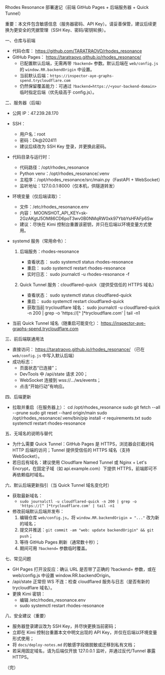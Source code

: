 Rhodes Resonance 部署速记（前端 GitHub Pages + 后端服务器 + Quick Tunnel）

重要：本文件包含敏感信息（服务器密码、API Key）。请妥善保管，建议后续更换为更安全的凭据管理（SSH Key、密码/密钥轮换）。

一、仓库与前端
- 代码仓库： https://github.com/TARATRAOVO/rhodes_resonance
- GitHub Pages： https://taratraovo.github.io/rhodes_resonance/
  - 已配置默认后端，无需再带 `?backend=` 参数。默认后端在 `web/config.js` 的 `window.RR.backendOrigin` 中设置。
  - 当前默认后端：`https://inspector-aye-graphs-spend.trycloudflare.com`
  - 仍然保留覆盖能力：可通过 `?backend=https://<your-backend-domain>` 临时指定后端（优先级高于 config.js）。

二、服务器（后端）
- 公网 IP：47.239.28.170
- SSH：
  - 用户名：root
  - 密码：Dk@202411
  - 建议后续改为 SSH Key 登录，并更换此密码。

- 代码目录与运行时：
  - 代码路径：/opt/rhodes_resonance
  - Python venv：/opt/rhodes_resonance/.venv
  - 主程序：/opt/rhodes_resonance/src/main.py（FastAPI + WebSocket）
  - 监听地址：127.0.0.1:8000（仅本机，供隧道转发）

- 环境变量（仅后端读取）：
  - 文件：/etc/rhodes_resonance.env
  - 内容：
    MOONSHOT_API_KEY=sk-2GzAKgtJ5OM86CD6poT3wv0B0NMqRW0xk97YbbYsHFAFp6Sw
  - 建议：尽快在 Kimi 控制台重置该密钥，并只在后端以环境变量方式使用。

- systemd 服务（常用命令）：
  1) 后端服务：rhodes-resonance
     - 查看状态：
       sudo systemctl status rhodes-resonance
     - 重启：
       sudo systemctl restart rhodes-resonance
     - 实时日志：
       sudo journalctl -u rhodes-resonance -f

  2) Quick Tunnel 服务：cloudflared-quick（提供受信任的 HTTPS 域名）
     - 查看状态：
       sudo systemctl status cloudflared-quick
     - 重启：
       sudo systemctl restart cloudflared-quick
     - 获取当前 trycloudflare 域名：
       sudo journalctl -u cloudflared-quick -n 200 | grep -o 'https://[^ ]*trycloudflare.com' | tail -n1

- 当前 Quick Tunnel 域名（随重启可能变化）：
  https://inspector-aye-graphs-spend.trycloudflare.com

三、前后端联通用法
- 直接访问：
  https://taratraovo.github.io/rhodes_resonance/
  （已在 `web/config.js` 中写入默认后端）
- 成功标志：
  - 页面状态“已连接”；
  - DevTools 中 /api/state 请求 200；
  - WebSocket 连接到 wss://…/ws/events；
  - 点击“开始行动”有响应。

四、后端更新
- 拉取并重启（在服务器上）：
  cd /opt/rhodes_resonance
  sudo git fetch --all --prune
  sudo git reset --hard origin/main
  sudo /opt/rhodes_resonance/.venv/bin/pip install -r requirements.txt
  sudo systemctl restart rhodes-resonance

五、无域名的说明与替代
- 为什么需要 Quick Tunnel：GitHub Pages 是 HTTPS，浏览器会拦截对纯 HTTP 后端的访问；Tunnel 提供受信任的 HTTPS 域名（支持 WebSocket）。
- 若日后有域名：建议使用 Cloudflare Named Tunnel 或 Nginx + Let's Encrypt，在固定子域（如 api.example.com）下提供 HTTPS，前端即可不再依赖临时域名。

六、默认后端更新指引（当 Quick Tunnel 域名变化时）
- 获取最新域名：
  - `sudo journalctl -u cloudflared-quick -n 200 | grep -o 'https://[^ ]*trycloudflare.com' | tail -n1`
- 修改前端默认后端并发布：
  1) 编辑仓库 `web/config.js`，将 `window.RR.backendOrigin = "..."` 改为新的域名；
  2) 提交并推送：`git commit -am "web: update backendOrigin" && git push`；
  3) 等待 GitHub Pages 刷新（通常数十秒）；
  4) 期间可用 `?backend=` 参数临时覆盖。

七、常见问题
- GH Pages 打开没反应：确认 URL 是否带了正确的 ?backend= 参数，或在 web/config.js 中设置 window.RR.backendOrigin。
- /api/state 正常但 WS 不连：检查 cloudflared 服务与日志（是否有新的 trycloudflare 域名）。
- 更换 Kimi 密钥：
  - 编辑 /etc/rhodes_resonance.env
  - sudo systemctl restart rhodes-resonance

八、安全建议（重要）
- 服务器登录建议改为 SSH Key，并尽快更换当前密码；
- 立即在 Kimi 控制台重置本文中明文出现的 API Key，并仅在后端以环境变量形式使用；
- 将 `docs/deploy-notes.md` 的敏感字段做脱敏或迁移到私有文档；
- 若采用固定域名，请为后端仅开放 127.0.0.1 监听，并通过反代/Tunnel 暴露 HTTPS。

（完）
